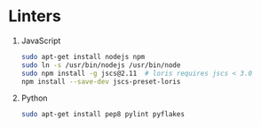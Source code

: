 # Linters

1. JavaScript

    ``` bash
    sudo apt-get install nodejs npm
    sudo ln -s /usr/bin/nodejs /usr/bin/node
    sudo npm install -g jscs@2.11  # loris requires jscs < 3.0
    npm install --save-dev jscs-preset-loris
    ```

2. Python

    ``` bash
    sudo apt-get install pep8 pylint pyflakes
    ```
